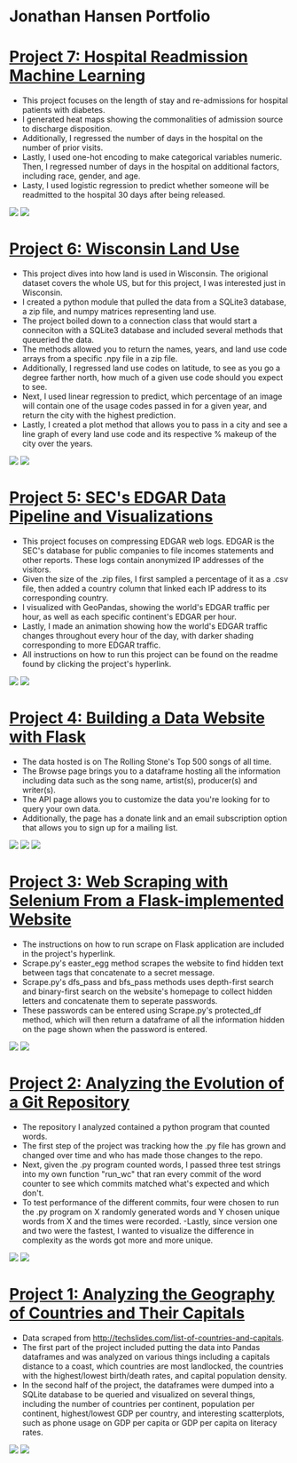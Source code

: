 # Jonathan Hansen Portfolio

# [Project 7: Hospital Readmission Machine Learning](https://github.com/Jonnyboyy808/Hospital_readmission)
- This project focuses on the length of stay and re-admissions for hospital patients with diabetes. 
- I generated heat maps showing the commonalities of admission source to discharge disposition. 
- Additionally, I regressed the number of days in the hospital on the number of prior visits. 
- Lastly, I used one-hot encoding to make categorical variables numeric. Then, I regressed number of days in the hospital on additional factors, including race, gender, and age.
- Lasty, I used logistic regression to predict whether someone will be readmitted to the hospital 30 days after being released.

![](/images/Regression.png)
![](/images/Confusion.png)

# [Project 6: Wisconsin Land Use](https://github.com/Jonnyboyy808/Wisconsin_land_use) 
- This project dives into how land is used in Wisconsin. The origional dataset covers the whole US, but for this project, I was interested just in Wisconsin. 
- I created a python module that pulled the data from a SQLite3 database, a zip file, and numpy matrices representing land use. 
- The project boiled down to a connection class that would start a conneciton with a SQLite3 database and included several methods that queueried the data. 
- The methods allowed you to return the names, years, and land use code arrays from a specific .npy file in a zip file. 
- Additionally, I regressed land use codes on latitude, to see as you go a degree farther north, how much of a given use code should you expect to see. 
- Next, I used linear regression to predict, which percentage of an image will contain one of the usage codes passed in for a given year, and return the city with the highest prediction. 
- Lastly, I created a plot method that allows you to pass in a city and see a line graph of every land use code and its respective % makeup of the city over the years. 

![](/images/Madison.png)
![](/images/city_plot.png)

# [Project 5: SEC's EDGAR Data Pipeline and Visualizations](https://github.com/Jonnyboyy808/Edgar_Data)
- This project focuses on compressing EDGAR web logs. EDGAR is the SEC's database for public companies to file incomes statements and other reports. These logs contain anonymized IP addresses of the visitors.
- Given the size of the .zip files, I first sampled a percentage of it as a .csv file, then added a country column that linked each IP address to its corresponding country. 
- I visualized with GeoPandas, showing the world's EDGAR traffic per hour, as well as each specific continent's EDGAR per hour. 
- Lastly, I made an animation showing how the world's EDGAR traffic changes throughout every hour of the day, with darker shading corresponding to more EDGAR traffic. 
- All instructions on how to run this project can be found on the readme found by clicking the project's hyperlink.

![](/images/8pm.png)
![](/images/Europe.png)

# [Project 4: Building a Data Website with Flask](https://github.com/Jonnyboyy808/Flask_data_website)
- The data hosted is on The Rolling Stone's Top 500 songs of all time. 
- The Browse page brings you to a dataframe hosting all the information including data such as the song name, artist(s), producer(s) and writer(s). 
- The API page allows you to customize the data you're looking for to query your own data.
- Additionally, the page has a donate link and an email subscription option that allows you to sign up for a mailing list. 

![](/images/Datasite_Homepage.png)
![](/images/Browse_DF.png)
![](/images/API.png)

# [Project 3: Web Scraping with Selenium From a Flask-implemented Website](https://github.com/Jonnyboyy808/hunting_for_treasure)
- The instructions on how to run scrape on Flask application are included in the project's hyperlink.
- Scrape.py's easter_egg method scrapes the website to find hidden text between <span> tags that concatenate to a secret message.
- Scrape.py's dfs_pass and bfs_pass methods uses depth-first search and binary-first search on the website's homepage to collect hidden letters and concatenate them to seperate passwords.
- These passwords can be entered using Scrape.py's protected_df method, which will then return a dataframe of all the information hidden on the page shown when the password is entered. 
  
![](/images/Homepage.png)
![](/images/Protected_df.png)
  
# [Project 2: Analyzing the Evolution of a Git Repository](https://github.com/Jonnyboyy808/.py_Program_Complexity)
- The repository I analyzed contained a python program that counted words. 
- The first step of the project was tracking how the .py file has grown and changed over time and who has made those changes to the repo. 
- Next, given the .py program counted words, I passed three test strings into my own function "run_wc" that ran every commit of the word counter to see which commits matched what's expected and which don't. 
- To test performance of the different commits, four were chosen to run the .py program on X randomly generated words and Y chosen unique words from X and the times were recorded. 
-Lastly, since version one and two were the fastest, I wanted to visualize the difference in complexity as the words got more and more unique. 

![](/images/Complexity_DF.png)
![](/images/Complexity.png)


# [Project 1: Analyzing the Geography of Countries and Their Capitals](https://github.com/Jonnyboyy808/Country_and_Capital_Geography-)
- Data scraped from http://techslides.com/list-of-countries-and-capitals.
- The first part of the project included putting the data into Pandas dataframes and was analyzed on various things including a capitals distance to a coast, which countries are most landlocked, the countries with the highest/lowest birth/death rates, and capital population density. 
- In the second half of the project, the dataframes were dumped into a SQLite database to be queried and visualized on several things, including the number of countries per continent, population per continent, highest/lowest GDP per country, and interesting scatterplots, such as phone usage on GDP per capita or GDP per capita on literacy rates. 

![](/images/Death:Birth%20rate%20DF.png)
![](/images/Death-birth-rates.png)

